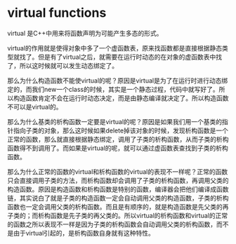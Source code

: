 # virtual functions
virtual 是C++中用来将函数声明为可能产生多态的形式。

virtual的作用就是使得对象中多了一个虚函数表，原来找函数都是直接根据静态类型就找了。但是有了virtual之后，就需要在运行时动态的在对象的虚函数表中找了，所以这时候就可以发生动态绑定了。

那么为什么构造函数不能使virtual的呢？原因是virtual是为了在运行时进行动态绑定的，而我们new一个class的时候，其实是一个静态过程，代码中就写好了。所以构造函数肯定不会在运行时动态决定，而是由静态编译就决定了。所以构造函数不可以是virtual的。

那么为什么基类的析构函数一定要是virtual的呢？原因是如果我们用一个基类的指针指向子类的对象，那么这时候如果delete掉该对象的时候，发现析构函数是一个正常的函数，那么就直接根据静态绑定，调用了子类的析构函数，从而子类的析构函数得不到调用了。而如果是virtual的呢，就可以通过虚函数表查找到子类的析构函数。

那么为什么正常的函数的virtual和析构函数的virtual的表现不一样呢？正常的函数只会直接调用子类的方法，而析构函数却会调用了子类的析构函数，再调用父类的构造函数。原因是构造函数和析构函数是特别的函数，编译器会把他们编译成函数链，其实说白了就是子类的构造函数一定会自动调用父类的构造函数，子类的析构函数也一定会调用父类的析构函数。而且是有顺序的，就是构造函数是先父类的再子类的；而析构函数是先子类的再父类的。所以virtual的析构函数和virtual的正常的函数之所以表现不一样是因为子类的析构函数会自动调用父类的析构函数，而不是由于virtual引起的，是析构函数自身就有这种特性。